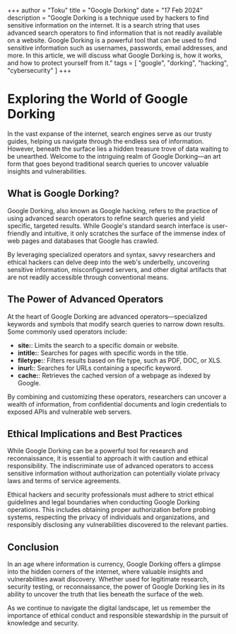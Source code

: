 +++
author = "Toku"
title = "Google Dorking"
date = "17 Feb 2024"
description = "Google Dorking is a technique used by hackers to find sensitive information on the internet. It is a search string that uses advanced search operators to find information that is not readily available on a website. Google Dorking is a powerful tool that can be used to find sensitive information such as usernames, passwords, email addresses, and more. In this article, we will discuss what Google Dorking is, how it works, and how to protect yourself from it."
tags = [
    "google", "dorking", "hacking", "cybersecurity"
]
+++

# Exploring the World of Google Dorking

In the vast expanse of the internet, search engines serve as our trusty guides, helping us navigate through the endless sea of information. However, beneath the surface lies a hidden treasure trove of data waiting to be unearthed. Welcome to the intriguing realm of Google Dorking—an art form that goes beyond traditional search queries to uncover valuable insights and vulnerabilities.

## What is Google Dorking?

Google Dorking, also known as Google hacking, refers to the practice of using advanced search operators to refine search queries and yield specific, targeted results. While Google's standard search interface is user-friendly and intuitive, it only scratches the surface of the immense index of web pages and databases that Google has crawled.

By leveraging specialized operators and syntax, savvy researchers and ethical hackers can delve deep into the web's underbelly, uncovering sensitive information, misconfigured servers, and other digital artifacts that are not readily accessible through conventional means.

## The Power of Advanced Operators

At the heart of Google Dorking are advanced operators—specialized keywords and symbols that modify search queries to narrow down results. Some commonly used operators include:

- **site:**: Limits the search to a specific domain or website.
- **intitle:**: Searches for pages with specific words in the title.
- **filetype:**: Filters results based on file type, such as PDF, DOC, or XLS.
- **inurl:**: Searches for URLs containing a specific keyword.
- **cache:**: Retrieves the cached version of a webpage as indexed by Google.

By combining and customizing these operators, researchers can uncover a wealth of information, from confidential documents and login credentials to exposed APIs and vulnerable web servers.

## Ethical Implications and Best Practices

While Google Dorking can be a powerful tool for research and reconnaissance, it is essential to approach it with caution and ethical responsibility. The indiscriminate use of advanced operators to access sensitive information without authorization can potentially violate privacy laws and terms of service agreements.

Ethical hackers and security professionals must adhere to strict ethical guidelines and legal boundaries when conducting Google Dorking operations. This includes obtaining proper authorization before probing systems, respecting the privacy of individuals and organizations, and responsibly disclosing any vulnerabilities discovered to the relevant parties.

## Conclusion

In an age where information is currency, Google Dorking offers a glimpse into the hidden corners of the internet, where valuable insights and vulnerabilities await discovery. Whether used for legitimate research, security testing, or reconnaissance, the power of Google Dorking lies in its ability to uncover the truth that lies beneath the surface of the web.

As we continue to navigate the digital landscape, let us remember the importance of ethical conduct and responsible stewardship in the pursuit of knowledge and security.
